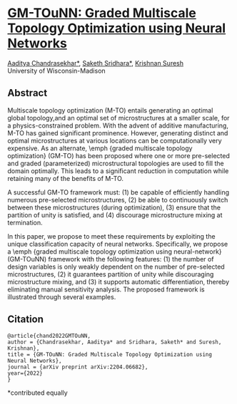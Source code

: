# [GM-TOuNN: Graded Multiscale Topology Optimization using  Neural Networks](https://arxiv.org/abs/2204.06682)

[Aaditya Chandrasekhar*](https://aadityacs.github.io/), [Saketh Sridhara*](https://sakethsridhara.github.io/), [Krishnan Suresh](https://directory.engr.wisc.edu/me/faculty/suresh_krishnan)  
University of Wisconsin-Madison 


## Abstract

Multiscale topology optimization (M-TO) entails generating an optimal global topology,and an optimal set of microstructures at a smaller scale, for a physics-constrained problem. With the advent of additive manufacturing, M-TO has gained significant prominence. However, generating  distinct and optimal microstructures  at various  locations can be computationally very expensive. As an alternate, \emph {graded multiscale topology optimization} (GM-TO) has been proposed where one or more pre-selected and graded (parameterized) microstructural topologies are used to fill the domain optimally. This leads to a significant reduction in computation while retaining many of the benefits of M-TO.
	
A successful GM-TO framework must: (1) be capable of efficiently handling numerous pre-selected microstructures, (2) be able to continuously switch between these  microstructures (during optimization), (3) ensure that the partition of unity is satisfied, and (4) discourage microstructure mixing at termination.
	
In this paper, we propose to meet these requirements by exploiting the unique classification capacity of neural networks. Specifically, we propose a \emph {graded multiscale topology optimization using neural-network} (GM-TOuNN) framework with the following features: (1) the number of design variables is only weakly dependent on the number of pre-selected microstructures, (2) it guarantees partition of unity while discouraging microstructure mixing, and (3) it supports automatic differentiation, thereby  eliminating manual sensitivity analysis. The proposed framework is illustrated through several examples.

## Citation

```
@article{chand2022GMTOuNN,
author = {Chandrasekhar, Aaditya* and Sridhara, Saketh* and Suresh, Krishnan},
title = {GM-TOuNN: Graded Multiscale Topology Optimization using  Neural Networks},
journal = {arXiv preprint arXiv:2204.06682},
year={2022}
}
```

*contributed equally
